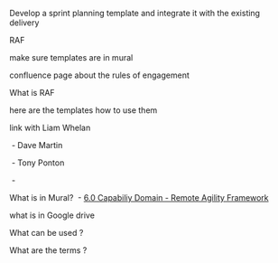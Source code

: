 Develop a sprint planning template and integrate it with the existing delivery 

RAF

make sure templates are in mural

confluence page about the rules of engagement

What is RAF

here are the templates how to use them

link with Liam Whelan

 \- Dave Martin

 \- Tony Ponton

 - 

What is in Mural?  - [6.0 Capabiliy Domain - Remote Agility Framework](https://app.mural.co/t/elabor82335/r/1670385723892)

what is in Google drive

What can be used ?

What are the terms ?